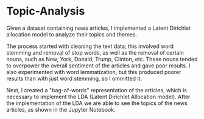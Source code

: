 # Topic-Analysis

Given a dataset containing news articles, I implemented a Latent Dirichlet allocation model to analyze their topics and themes. 

The process started with cleaning the text data; this involved word stemming and removal of stop words, as well as the removal of certain nouns, such as New, York, Donald, Trump, Clinton, etc. These nouns tended to overpower the overall sentiment of the articles and gave poor results. I also experimented with word lemmatization, but this produced poorer results than with just word stemming, so I ommitted it. 

Next, I created a "bag-of-words" representation of the articles, which is necessary to implement the LDA (Latent Dirichlet Allocation model). After the implementation of the LDA we are able to see the topics of the news articles, as shown in the Jupyter Notebook.
